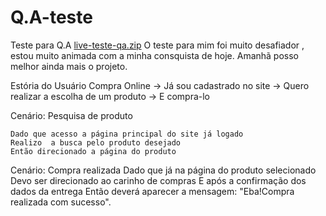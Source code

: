 # Q.A-teste
Teste para Q.A
[live-teste-qa.zip](https://github.com/ElianeOliveiradeJesus/Q.A-teste/files/7254608/live-teste-qa.zip)
O teste para mim foi muito desafiador , estou muito animada com a minha consquista de hoje.
Amanhã posso melhor ainda mais  o projeto.

Estória do Usuário Compra Online
    -> Já sou cadastrado no site
    -> Quero realizar a escolha de um produto
    -> E compra-lo  

Cenário: Pesquisa de produto

    Dado que acesso a página principal do site já logado
    Realizo  a busca pelo produto desejado 
    Então direcionado a página do produto 

Cenário: Compra realizada
    Dado que já na página do produto selecionado
    Devo ser direcionado ao carinho de compras 
    E após a confirmação dos dados da entrega
    Então deverá aparecer a mensagem:
    "Eba!Compra realizada com sucesso".  
		


